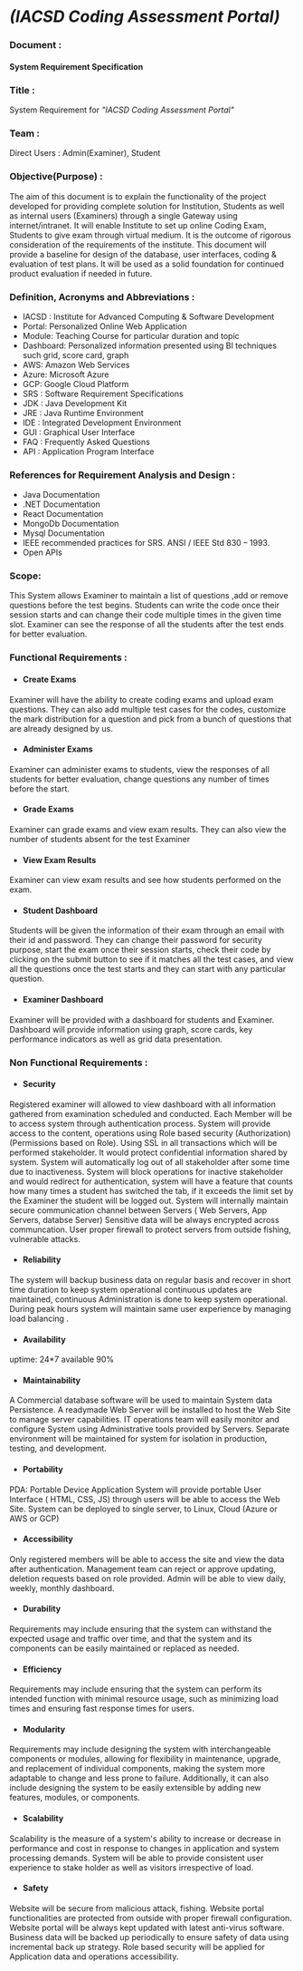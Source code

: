 # _(IACSD Coding Assessment Portal)_

### Document : 

#### System Requirement Specification

### Title :
System Requirement for _"IACSD Coding Assessment Portal"_

### Team : 
Direct Users : Admin(Examiner), Student

### Objective(Purpose) :
The  aim  of  this  document  is  to  explain  the  functionality  of  the  project  developed for  providing complete solution for Institution, Students as well as internal users (Examiners) through a single Gateway using internet/intranet. It will enable Institute to set up online Coding Exam, Students to give exam through virtual medium.
It is the outcome of rigorous consideration of the requirements of the institute.
This document will provide a baseline for design of the database, user interfaces, coding
& evaluation of test plans. It will be used as a solid foundation for continued product evaluation if needed in future.

### Definition, Acronyms and Abbreviations :
- IACSD : Institute for Advanced Computing & Software Development
- Portal: Personalized Online Web Application
- Module: Teaching Course for particular duration and topic
- Dashboard: Personalized information presented using  BI techniques such grid, score card, graph
- AWS: Amazon Web Services
- Azure: Microsoft Azure
- GCP: Google Cloud Platform 
- SRS : Software Requirement Specifications
- JDK : Java Development Kit
- JRE : Java Runtime Environment
- IDE : Integrated Development Environment
- GUI : Graphical User Interface
- FAQ : Frequently Asked Questions
- API : Application Program Interface


### References for Requirement Analysis and Design :
- Java Documentation 
- .NET Documentation
- React Documentation
- MongoDb Documentation
- Mysql Documentation
- IEEE recommended practices for SRS. ANSI / IEEE Std 830 – 1993.
- Open APIs

### Scope:
This System allows Examiner to maintain a list of questions  ,add or remove questions before the test begins.
Students can write the code once their session starts and can change their code multiple times in the given time slot.
Examiner can see the response of  all the students after the test ends for better evaluation.




### Functional Requirements :

- #### Create Exams
Examiner will have the ability to create coding exams and upload exam questions. They can also add multiple test cases for the codes, customize the mark distribution for a question and pick from a bunch of questions that are already designed by us.

- #### Administer Exams
Examiner can administer exams to students, view the responses of all students for better evaluation, change questions any number of times before the start.

- #### Grade Exams
Examiner can grade exams and view exam results. They can also view the number of students absent for the test Examiner

- #### View Exam Results
Examiner can view exam results and see how students performed on the exam.

- #### Student Dashboard
Students will be given the information of their exam through an email with their id and password. They can change their password for security purpose, start the exam once their session starts, check their code by clicking on the submit button to see if it matches all the test cases, and view all the questions once the test starts and they can start with any particular question.

- #### Examiner Dashboard
Examiner will be provided with a dashboard for students and Examiner. Dashboard will provide information using graph, score cards, key performance indicators as well as grid data presentation.



### Non Functional Requirements :

- #### Security

Registered examiner will allowed to view dashboard with  all information gathered from examination scheduled and conducted. 
Each Member will be to access system through authentication process. System will provide access to the content, operations using Role based security (Authorization) (Permissions based on Role). Using SSL in all transactions which will be performed stakeholder. It would protect confidential information shared by system. System will automatically log out of all stakeholder after some time due to inactiveness. System will block operations for inactive stakeholder and would redirect for authentication, system will have a feature that counts how many times a student has switched the tab, if it exceeds the limit set by the Examiner the student will be logged out. System will internally maintain secure communication channel between Servers ( Web Servers, App Servers, databse Server) Sensitive data will be always encrypted across communcation. User proper firewall to protect servers from outside fishing, vulnerable  attacks.

- #### Reliability
The system will backup business data on regular basis and recover in short time duration to keep system operational continuous  updates are maintained, continuous
Administration  is done to keep system operational. During peak hours system will maintain same user experience by managing load balancing .

- #### Availability
uptime:  24*7  available  90%

- #### Maintainability
A Commercial database software will be used to maintain System data Persistence. A readymade Web Server will be installed to host the Web Site to manage server capabilities. IT operations team will easily monitor and configure System using Administrative tools provided by Servers. Separate environment will be maintained for system for isolation in production, testing, and development.

- #### Portability
PDA: Portable Device Application System will provide portable User Interface ( HTML, CSS, JS) through users will be able to access the Web Site. System can be deployed to single server, to Linux, Cloud (Azure or AWS or GCP)

- #### Accessibility
Only registered members will be able to access the site and view the data after authentication. Management team can reject or approve updating, deletion requests based 
on role provided. Admin will be able to view daily, weekly, monthly dashboard.

- #### Durability
Requirements may include ensuring that the system can withstand the expected usage and traffic over time, and that the system and its components can be easily maintained or replaced as needed.

- #### Efficiency
Requirements may include ensuring that the system can perform its intended function with minimal resource usage, such as minimizing load times and ensuring fast response times for users.

- #### Modularity
Requirements may include designing the system with interchangeable components or modules, allowing for flexibility in maintenance, upgrade, and replacement of individual components, making the system more adaptable to change and less prone to failure. Additionally, it can also include designing the system to be easily extensible by adding new features, modules, or components.

- #### Scalability
Scalability is the measure of a system's ability to increase or decrease in performance and cost in response to changes in application and system processing demands.
System will be able to provide consistent user experience to stake holder as well as visitors irrespective of load.

- #### Safety
Website will be secure from malicious attack, fishing. Website portal functionalities are protected from outside with proper firewall 
configuration. Website portal will be always kept updated with latest anti-virus software. Business data will be backed up periodically to ensure safety of 
data using incremental back up strategy. Role based security will be applied for Application data and operations accessibility.
